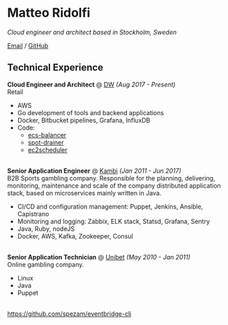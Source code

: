 # Matteo Ridolfi

_Cloud engineer and architect based in Stockholm, Sweden_

[Email](mailto:spezam@gmail.com) / [GitHub](https://github.com/spezam/)

## Technical Experience

**Cloud Engineer and Architect** @ [DW](https://www.danielwellington.com) _(Aug 2017 - Present)_ <br>
Retail
  - AWS
  - Go development of tools and backend applications
  - Docker, Bitbucket pipelines, Grafana, InfluxDB
  - Code:
    - [ecs-balancer](https://github.com/dwtechnologies/ecs-balancer)
    - [spot-drainer](https://github.com/dwtechnologies/spot-drainer)
    - [ec2scheduler](https://github.com/dwtechnologies/ec2scheduler)
<br><br>

**Senior Application Engineer** @ [Kambi](https://www.kambi.com) _(Jan 2011 - Jun 2017)_ <br>
B2B Sports gambling company.
Responsible for the planning, delivering, monitoring, maintenance and scale of the company distributed application stack, based on microservices mainly written in Java.
  - CI/CD and configuration management: Puppet, Jenkins, Ansible, Capistrano
  - Monitoring and logging: Zabbix, ELK stack, Statsd, Grafana, Sentry
  - Java, Ruby, nodeJS
  - Docker, AWS, Kafka, Zookeeper, Consul
<br><br>

**Senior Application Technician** @ [Unibet](https://www.kindredgroup.com) _(May 2010 - Jan 2011)_ <br>
Online gambling company.
  - Linux
  - Java
  - Puppet
<br><br>

https://github.com/spezam/eventbridge-cli
